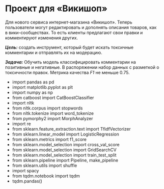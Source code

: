 # Проект для «Викишоп»

Для нового сервиса интернет-магазина «Викишоп». Теперь пользователи могут редактировать и дополнять описания товаров, как в вики-сообществах. То есть клиенты предлагают свои правки и комментируют изменения других. 

***Цель:*** создать инструмент, который будет искать токсичные комментарии и отправлять их на модерацию. 

***Задача:*** Обучить модель классифицировать комментарии на позитивные и негативные. В распоряжении набор данных с разметкой о токсичности правок.
Метрика качества *F1* не меньше 0.75. 


- import pandas as pd
- import matplotlib.pyplot as plt
- import numpy as np
- from catboost import CatBoostClassifier
- import nltk
- from nltk.corpus import stopwords
- from nltk.tokenize import word_tokenize
- from pymorphy2 import MorphAnalyzer
- import re
- from sklearn.feature_extraction.text import TfidfVectorizer
- from sklearn.linear_model import LogisticRegression
- from sklearn.metrics import f1_score
- from sklearn.model_selection import cross_val_score
- from sklearn.model_selection import GridSearchCV
- from sklearn.model_selection import train_test_split
- from sklearn.pipeline import Pipeline, make_pipeline
- from sklearn.utils import shuffle
- import spacy
- from tqdm.notebook import tqdm
- tqdm.pandas()
